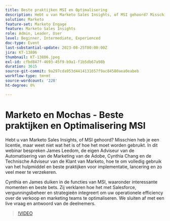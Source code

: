 ```yaml
---
title: Beste praktijken MSI en Optimalisering
description: Hebt u van Marketo Sales Insights, of MSI gehoord? Misschien heb je een licentie, maar weet niet wat het is of hoe het moet worden gebruikt. In dit webinar bespreken James Leedom, de eigen Adviseur van de Automatisering van de Marketing van de Adobe, Cynthia Chang en de Technische Adviseur van de Klant van Marketo, hoe te om volledig gebruik van het hulpmiddel en beste praktijken voor implementatie, lancering en zo veel meer te verzekeren. Cynthia en James duiken in de eigenschappen van MSI met inbegrip van interessante momenten en beste wedden. Zij verklaren hoe het met Salesforce, vergunningsbeheer en strategieën integreert om uw operationele efficiency over de verkoop en marketing teams te optimaliseren. We sluiten af met een live vraag en antwoord van de deelnemers.
solution: Marketo
feature-set: Marketo Engage
feature: Marketo Sales Insights
role: Admin, Leader, User
level: Beginner, Intermediate, Experienced
doc-type: Event
last-substantial-update: 2023-08-25T00:00:00Z
jira: KT-13806
thumbnail: KT-13806.jpeg
exl-id: cfbd847f-4693-45f9-b9a1-f1b5db67a98b
duration: 3615
source-git-commit: 9a297cda953d4414131657f9ac84580aea0eabeb
workflow-type: tm+mt
source-wordcount: '228'
ht-degree: 0%

---
```


# Marketo en Mochas - Beste praktijken en Optimalisering MSI

Hebt u van Marketo Sales Insights, of MSI gehoord? Misschien heb je een licentie, maar weet niet wat het is of hoe het moet worden gebruikt. In dit webinar bespreken James Leedom, de eigen Adviseur van de Automatisering van de Marketing van de Adobe, Cynthia Chang en de Technische Adviseur van de Klant van Marketo, hoe te om volledig gebruik van het hulpmiddel en beste praktijken voor implementatie, lancering en zo veel meer te verzekeren.

Cynthia en James duiken in de functies van MSI, waaronder interessante momenten en beste bets. Zij verklaren hoe het met Salesforce, vergunningsbeheer en strategieën integreert om uw operationele efficiency over de verkoop en marketing teams te optimaliseren. We sluiten af met een live vraag en antwoord van de deelnemers.

>[!VIDEO](https://video.tv.adobe.com/v/3422797?learn=on)
